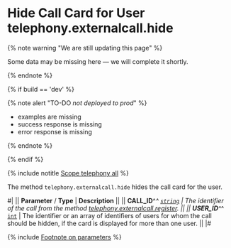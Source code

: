 # Hide Call Card for User telephony.externalcall.hide

{% note warning "We are still updating this page" %}

Some data may be missing here — we will complete it shortly.

{% endnote %}

{% if build == 'dev' %}

{% note alert "TO-DO _not deployed to prod_" %}

- examples are missing
- success response is missing
- error response is missing

{% endnote %}

{% endif %}

{% include notitle [Scope telephony all](./_includes/scope-telephony-all.md) %}

The method `telephony.externalcall.hide` hides the call card for the user.

#|
|| **Parameter** / **Type** | **Description** ||
|| **CALL_ID**^*^ 
[`string`](../data-types.md) | The identifier of the call from the method [telephony.externalcall.register](telephony-external-call-register.md). ||
|| **USER_ID**^*^ 
[`int`](../data-types.md) | The identifier or an array of identifiers of users for whom the call should be hidden, if the card is displayed for more than one user. ||
|#

{% include [Footnote on parameters](../../_includes/required.md) %}